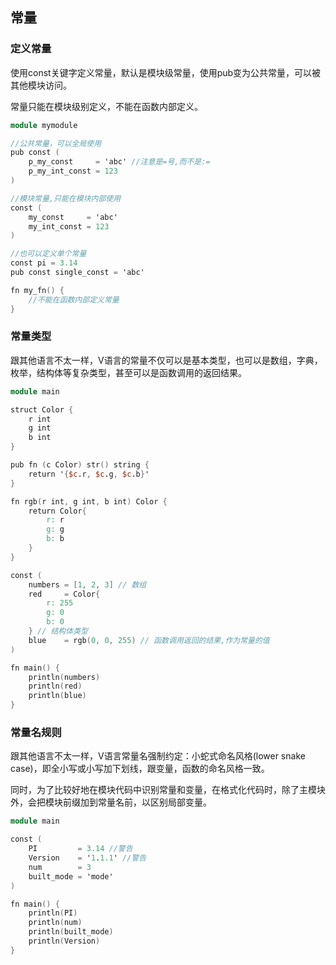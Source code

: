 ## 常量

### 定义常量

使用const关键字定义常量，默认是模块级常量，使用pub变为公共常量，可以被其他模块访问。

常量只能在模块级别定义，不能在函数内部定义。

```v
module mymodule

//公共常量，可以全局使用
pub const (
	p_my_const     = 'abc' //注意是=号,而不是:=
	p_my_int_const = 123
)

//模块常量,只能在模块内部使用
const (
	my_const     = 'abc'
	my_int_const = 123
)

//也可以定义单个常量
const pi = 3.14
pub const single_const = 'abc'

fn my_fn() {
	//不能在函数内部定义常量
}

```

### 常量类型

跟其他语言不太一样，V语言的常量不仅可以是基本类型，也可以是数组，字典，枚举，结构体等复杂类型，甚至可以是函数调用的返回结果。

```v
module main

struct Color {
	r int
	g int
	b int
}

pub fn (c Color) str() string {
	return '{$c.r, $c.g, $c.b}'
}

fn rgb(r int, g int, b int) Color {
	return Color{
		r: r
		g: g
		b: b
	}
}

const (
	numbers = [1, 2, 3] // 数组
	red     = Color{
		r: 255
		g: 0
		b: 0
	} // 结构体类型
	blue    = rgb(0, 0, 255) // 函数调用返回的结果,作为常量的值
)

fn main() {
	println(numbers)
	println(red)
	println(blue)
}

```

### 常量名规则

跟其他语言不太一样，V语言常量名强制约定：小蛇式命名风格(lower snake case)，即全小写或小写加下划线，跟变量，函数的命名风格一致。

同时，为了比较好地在模块代码中识别常量和变量，在格式化代码时，除了主模块外，会把模块前缀加到常量名前，以区别局部变量。

```v
module main

const (
	PI         = 3.14 //警告
	Version    = '1.1.1' //警告
	num        = 3
	built_mode = 'mode'
)

fn main() {
	println(PI)
	println(num)
	println(built_mode)
	println(Version)
}

```
